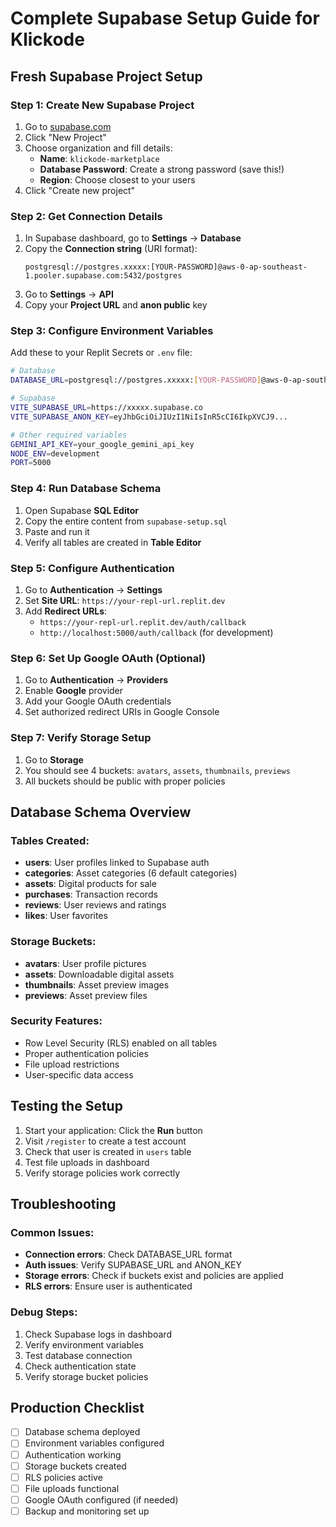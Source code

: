 # Complete Supabase Setup Guide for Klickode

## Fresh Supabase Project Setup

### Step 1: Create New Supabase Project
1. Go to [supabase.com](https://supabase.com)
2. Click "New Project"
3. Choose organization and fill details:
   - **Name**: `klickode-marketplace`
   - **Database Password**: Create a strong password (save this!)
   - **Region**: Choose closest to your users
4. Click "Create new project"

### Step 2: Get Connection Details
1. In Supabase dashboard, go to **Settings** → **Database**
2. Copy the **Connection string** (URI format):
   ```
   postgresql://postgres.xxxxx:[YOUR-PASSWORD]@aws-0-ap-southeast-1.pooler.supabase.com:5432/postgres
   ```
3. Go to **Settings** → **API**
4. Copy your **Project URL** and **anon public** key

### Step 3: Configure Environment Variables
Add these to your Replit Secrets or `.env` file:

```bash
# Database
DATABASE_URL=postgresql://postgres.xxxxx:[YOUR-PASSWORD]@aws-0-ap-southeast-1.pooler.supabase.com:5432/postgres

# Supabase
VITE_SUPABASE_URL=https://xxxxx.supabase.co
VITE_SUPABASE_ANON_KEY=eyJhbGciOiJIUzI1NiIsInR5cCI6IkpXVCJ9...

# Other required variables
GEMINI_API_KEY=your_google_gemini_api_key
NODE_ENV=development
PORT=5000
```

### Step 4: Run Database Schema
1. Open Supabase **SQL Editor**
2. Copy the entire content from `supabase-setup.sql`
3. Paste and run it
4. Verify all tables are created in **Table Editor**

### Step 5: Configure Authentication
1. Go to **Authentication** → **Settings**
2. Set **Site URL**: `https://your-repl-url.replit.dev`
3. Add **Redirect URLs**:
   - `https://your-repl-url.replit.dev/auth/callback`
   - `http://localhost:5000/auth/callback` (for development)

### Step 6: Set Up Google OAuth (Optional)
1. Go to **Authentication** → **Providers**
2. Enable **Google** provider
3. Add your Google OAuth credentials
4. Set authorized redirect URIs in Google Console

### Step 7: Verify Storage Setup
1. Go to **Storage**
2. You should see 4 buckets: `avatars`, `assets`, `thumbnails`, `previews`
3. All buckets should be public with proper policies

## Database Schema Overview

### Tables Created:
- **users**: User profiles linked to Supabase auth
- **categories**: Asset categories (6 default categories)
- **assets**: Digital products for sale
- **purchases**: Transaction records
- **reviews**: User reviews and ratings
- **likes**: User favorites

### Storage Buckets:
- **avatars**: User profile pictures
- **assets**: Downloadable digital assets
- **thumbnails**: Asset preview images
- **previews**: Asset preview files

### Security Features:
- Row Level Security (RLS) enabled on all tables
- Proper authentication policies
- File upload restrictions
- User-specific data access

## Testing the Setup

1. Start your application: Click the **Run** button
2. Visit `/register` to create a test account
3. Check that user is created in `users` table
4. Test file uploads in dashboard
5. Verify storage policies work correctly

## Troubleshooting

### Common Issues:
- **Connection errors**: Check DATABASE_URL format
- **Auth issues**: Verify SUPABASE_URL and ANON_KEY
- **Storage errors**: Check if buckets exist and policies are applied
- **RLS errors**: Ensure user is authenticated

### Debug Steps:
1. Check Supabase logs in dashboard
2. Verify environment variables
3. Test database connection
4. Check authentication state
5. Verify storage bucket policies

## Production Checklist

- [ ] Database schema deployed
- [ ] Environment variables configured
- [ ] Authentication working
- [ ] Storage buckets created
- [ ] RLS policies active
- [ ] File uploads functional
- [ ] Google OAuth configured (if needed)
- [ ] Backup and monitoring set up